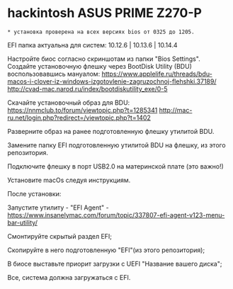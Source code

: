 # hackintosh ASUS PRIME Z270-P
    * установка проверена на всех версиях bios от 0325 до 1205.

EFI папка актуальна для систем: 10.12.6 | 10.13.6 | 10.14.4

Настройте биос согласно скриншотам из папки "Bios Settings".
Создайте установочную флешку через BootDisk Utility (BDU) воспользовавшись мануалом:
    https://www.applelife.ru/threads/bdu-macos-i-clover-iz-windows-izgotovlenie-zagruzochnoj-flehshki.37189/
    http://cvad-mac.narod.ru/index/bootdiskutility_exe/0-5

Скачайте установочный образ для  BDU:
        https://nnmclub.to/forum/viewtopic.php?t=1285341
        http://mac-ru.net/login.php?redirect=/viewtopic.php?t=1402

Разверните образ на ранее подготовленную флешку утилитой BDU.

Замените папку EFI подготовленную утилитой BDU на флешку, из этого репозитория.

Подключите флешку в порт USB2.0 на материнской плате (это важно!)

Установите macOs следуя инструкциям.

После установки:

Запустите утилиту - "EFI Agent" - https://www.insanelymac.com/forum/topic/337807-efi-agent-v123-menu-bar-utility/

Смонтируйте скрытый раздел EFI;

Скопируйте в него подготовленную "EFI"(из этого репозитория);

В биосе выставьте приорит загрузки с UEFI "Название вашего диска";

Все, система должна загружаться с EFI.
